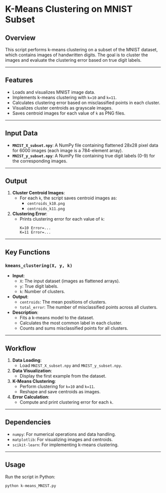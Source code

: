 # K-Means Clustering on MNIST Subset

## Overview
This script performs k-means clustering on a subset of the MNIST dataset, which contains images of handwritten digits. The goal is to cluster the images and evaluate the clustering error based on true digit labels.

---

## Features
- Loads and visualizes MNIST image data.
- Implements k-means clustering with `k=10` and `k=11`.
- Calculates clustering error based on misclassified points in each cluster.
- Visualizes cluster centroids as grayscale images.
- Saves centroid images for each value of `k` as PNG files.

---

## Input Data
- **`MNIST_X_subset.npy`**: A NumPy file containing flattened 28x28 pixel data for 6000 images (each image is a 784-element array).
- **`MNIST_y_subset.npy`**: A NumPy file containing true digit labels (0-9) for the corresponding images.

---

## Output
1. **Cluster Centroid Images**:
   - For each `k`, the script saves centroid images as:
     - `centroids_k10.png`
     - `centroids_k11.png`
2. **Clustering Error**:
   - Prints clustering error for each value of `k`:
     ```
     K=10 Error=...
     K=11 Error=...
     ```

---

## Key Functions

### `kmeans_clustering(X, y, k)`
- **Input**:
  - `X`: The input dataset (images as flattened arrays).
  - `y`: True digit labels.
  - `k`: Number of clusters.
- **Output**:
  - `centroids`: The mean positions of clusters.
  - `total_error`: The number of misclassified points across all clusters.
- **Description**:
  - Fits a k-means model to the dataset.
  - Calculates the most common label in each cluster.
  - Counts and sums misclassified points for all clusters.

---

## Workflow
1. **Data Loading**:
   - Load `MNIST_X_subset.npy` and `MNIST_y_subset.npy`.
2. **Data Visualization**:
   - Display the first example from the dataset.
3. **K-Means Clustering**:
   - Perform clustering for `k=10` and `k=11`.
   - Reshape and save centroids as images.
4. **Error Calculation**:
   - Compute and print clustering error for each `k`.

---

## Dependencies
- `numpy`: For numerical operations and data handling.
- `matplotlib`: For visualizing images and centroids.
- `scikit-learn`: For implementing k-means clustering.

---

## Usage
Run the script in Python:
```bash
python k-means_MNIST.py
